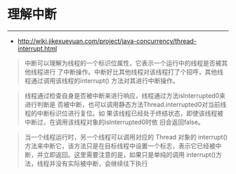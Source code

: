  # 理解中断
 ---
 
 - http://wiki.jikexueyuan.com/project/java-concurrency/thread-interrupt.html
 
 
> 中断可以理解为线程的一个标识位属性，它表示一个运行中的线程是否被其他线程进行
了中断操作。中断好比其他线程对该线程打了个招呼，其他线程通过调用该线程的interrupt()
方法对其进行中断操作。

> 线程通过检查自身是否被中断来进行响应，线程通过方法islnterrupted0来进行判断是
否被中断，也可以调用静态方法Thread.interrupted0对当前线程的中断标识位进行复位。如
果该线程已经处于终结状态，即使该线程被中断过，在调用该线程对象的islnterrupted0时依
旧会返回false。

> 当一个线程运行时，另一个线程可以调用对应的 Thread 对象的 interrupt()方法来中断它，该方法只是在目标线程中设置一个标志，表示它已经被中断，并立即返回。这里需要注意的是，如果只是单纯的调用 interrupt()方法，线程并没有实际被中断，会继续往下执行
